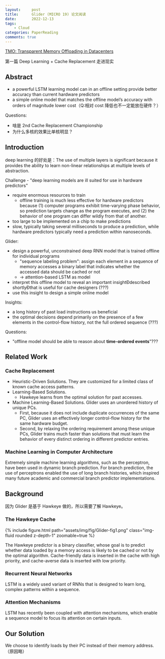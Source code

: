 ```yaml
---
layout:     post
title:      Glider (MICRO 19) 论文阅读
date:       2022-12-13
tags:
    - Cloud
categories: PaperReading
comments: true
---
```


[TMO: Transparent Memory Offloading in Datacenters](https://www.pdl.cmu.edu/ftp/NVM/tmo_asplos22.pdf)

第一篇 Deep Learning + Cache Replacement 走进现实

## Abstract

- a powerful LSTM learning model can in an offline setting provide better accuracy than current hardware predictors
- a simple online model that matches the offline model’s accuracy with orders of magnitude lower cost（Q:相对 cost 降低也不一定能放在硬件？）

Questions:

- 啥是 2nd Cache Replacement Championship
- 为什么多核的效果比单核明显？

## Introduction

deep learning 的好处是：The use of multiple layers is significant because it provides the ability to learn non-linear relationships at multiple levels of abstraction.

Challenge - "deep learning models are ill suited for use in hardware predictors"

- require enormous resources to train
  - offline training is much less effective for hardware predictors because (1) computer programs exhibit time-varying phase behavior, so prediction targets change as the program executes, and (2) the behavior of one program can differ wildly from that of another.
- too large to be implemented on a chip to make predictions
- slow, typically taking several milliseconds to produce a prediction, while hardware predictors typically need a prediction within nanoseconds.

Glider:

- design a powerful, unconstrained deep RNN model that is trained offline for individual programs
  - "sequence labeling problem": assign each element in a sequence of memory accesses a binary label that indicates whether the accessed data should be cached or not
  - -> attention-based LSTM as model
- interpret this offline model to reveal an important insightÐdescribed shortlyÐthat is useful for cache designers (???)
- use this insight to design a simple online model

Insights:

- a long history of past load instructions us beneficial
- the optimal decisions depend primarily on the presence of a few elements in the control-flow history, not the full ordered sequence (???)

Questions:

- "offline model should be able to reason about **time-ordered events**"???

## Related Work

### Cache Replacement

- Heuristic-Driven Solutions. They are customized for a limited class of known cache access patterns.
- Learning-Based Solutions. 
  - Hawkeye learns from the optimal solution for past accesses.
- Machine Learning-Based Solutions. Glider uses an unordered history of unique PCs.
  - First, because it does not include duplicate occurrences of the same PC, Glider uses an effectively longer control-flow history for the same hardware budget.
  - Second, by relaxing the ordering requirement among these unique PCs, Glider trains much faster than solutions that must learn the behavior of every distinct ordering in different predictor entries.

### Machine Learning in Computer Architecture

Extremely simple machine learning algorithms, such as the perceptron, have been used in dynamic branch prediction. For branch prediction, the use of perceptrons enabled the use of long branch histories, which inspired many future academic and commercial branch predictor implementations.

## Background

因为 Glider 是基于 Hawkeye 做的，所以需要了解 Hawkeye。

### The Hawkeye Cache

{% include figure.html path="assets/img/fig/Glider-fig1.png" class="img-fluid rounded z-depth-1" zoomable=true %}

The Hawkeye predictor is a binary classifier, whose goal is to predict whether data loaded by a memory access is likely to be cached or not by the optimal algorithm. Cache-friendly data is inserted in the cache with high priority, and cache-averse data is inserted with low priority.

### Recurrent Neural Networks

LSTM is a widely used variant of RNNs that is designed to learn long, complex patterns within a sequence.

### Attention Mechanisms

LSTM has recently been coupled with attention mechanisms, which enable a sequence model to focus its attention on certain inputs.

## Our Solution

We choose to identify loads by their PC instead of their memory address.（原因略）

